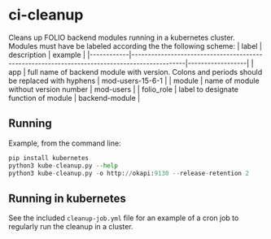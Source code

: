 # ci-cleanup
Cleans up FOLIO backend modules running in a kubernetes cluster. Modules must have be labeled according the the following scheme:
| label      | description                                                                                  | example          |
|------------|----------------------------------------------------------------------------------------------|------------------|
| app        | full name of backend module with version. Colons and periods should be replaced with hyphens | mod-users-15-6-1 |
| module     | name of module without version number                                                        | mod-users        |
| folio_role | label to designate function of module                                                        | backend-module   |
## Running
Example, from the command line:
```python
pip install kubernetes
python3 kube-cleanup.py --help
python3 kube-cleanup.py -o http://okapi:9130 --release-retention 2
```
## Running in kubernetes
See the included `cleanup-job.yml` file for an example of a cron job to regularly run the cleanup in a cluster.